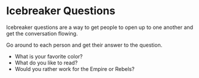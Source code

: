 # Icebreaker Questions

Icebreaker questions are a way to get people to open up to one another and get the conversation flowing.

Go around to each person and get their answer to the question.

- What is your favorite color?
- What do you like to read?
- Would you rather work for the Empire or Rebels?
